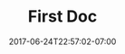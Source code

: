 ---
title: "First Doc"
date: 2017-06-24T22:57:02-07:00
draft: true
tags: []
categories: []
slug: ""
---
